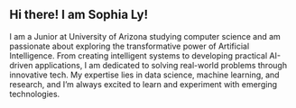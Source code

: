 ## Hi there! I am Sophia Ly!

I am a Junior at University of Arizona studying computer science and am passionate about exploring the transformative power of Artificial Intelligence. From creating intelligent systems to developing practical AI-driven applications, I am dedicated to solving real-world problems through innovative tech. My expertise lies in data science, machine learning, and research, and I’m always excited to learn and experiment with emerging technologies.

<!--
**sophiatdly/sophiatdly** is a ✨ _special_ ✨ repository because its `README.md` (this file) appears on your GitHub profile.

Here are some ideas to get you started:

- 🔭 I’m currently working on ...
- 🌱 I’m currently learning ...
- 👯 I’m looking to collaborate on ...
- 🤔 I’m looking for help with ...
- 💬 Ask me about ...
- 📫 How to reach me: ...
- 😄 Pronouns: ...
- ⚡ Fun fact: ...
-->
